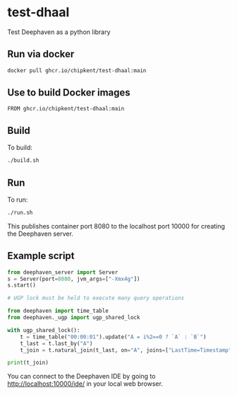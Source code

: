 # test-dhaal
Test Deephaven as a python library

## Run via docker

```bash
docker pull ghcr.io/chipkent/test-dhaal:main
```

## Use to build Docker images

```
FROM ghcr.io/chipkent/test-dhaal:main
```

## Build

To build:

```bash
./build.sh
```

## Run

To run:

```bash
./run.sh
```

This publishes container port 8080 to the localhost port 10000 for creating the Deephaven server.

## Example script

```python
from deephaven_server import Server
s = Server(port=8080, jvm_args=["-Xmx4g"])
s.start()

# UGP lock must be held to execute many query operations

from deephaven import time_table
from deephaven._ugp import ugp_shared_lock

with ugp_shared_lock():
    t = time_table("00:00:01").update("A = i%2==0 ? `A` : `B`")
    t_last = t.last_by("A")
    t_join = t.natural_join(t_last, on="A", joins=["LastTime=Timestamp"])

print(t_join)
```

You can connect to the Deephaven IDE by going to [http://localhost:10000/ide/](http://localhost:10000/ide/) in your local web browser.






